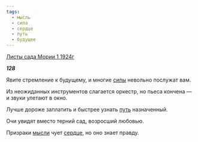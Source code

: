 ```yaml
---
tags:
  - мысль
  - сила
  - сердце
  - путь
  - будущее
---
```

[Листы сада Мории 1 1924г](https://127.0.0.1:4002/agni/1924)

___128___

Явите стремление к будущему, и многие [силы](../../../tags/#сила) невольно послужат вам.   

Из неожиданных инструментов слагается оркестр, но пьеса кончена — и звуки улетают в окно.   

Лучше дороже заплатить и быстрее узнать [путь](../../../tags/#путь) назначенный.   

Очи увидят вместо терний сад, возросший любовью.   

Призраки [мысли](../../../tags/#мысль) чует [сердце](../../../tags/#сердце), но оно знает правду.   


